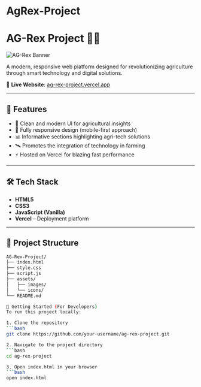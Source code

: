 # AgRex-Project

# AG-Rex Project 🌾🚜

![AG-Rex Banner](https://ag-rex-project.vercel.app/banner.png) <!-- Replace with actual banner image link if available -->

A modern, responsive web platform designed for revolutionizing agriculture through smart technology and digital solutions.

🔗 **Live Website**: [ag-rex-project.vercel.app](https://ag-rex-project.vercel.app/)

---

## 📌 Features

- 🌱 Clean and modern UI for agricultural insights
- 📱 Fully responsive design (mobile-first approach)
- 📊 Informative sections highlighting agri-tech solutions
- 🛰️ Promotes the integration of technology in farming
- ⚡ Hosted on Vercel for blazing fast performance

---

## 🛠️ Tech Stack

- **HTML5**
- **CSS3**
- **JavaScript (Vanilla)**
- **Vercel** – Deployment platform

---

## 📁 Project Structure

```bash
AG-Rex-Project/
├── index.html
├── style.css
├── script.js
├── assets/
│   ├── images/
│   └── icons/
└── README.md

🚀 Getting Started (For Developers)
To run this project locally:

1. Clone the repository
```bash
git clone https://github.com/your-username/ag-rex-project.git

2. Navigate to the project directory
```bash
cd ag-rex-project

3. Open index.html in your browser
```bash
open index.html


